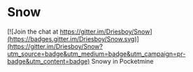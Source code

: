 # Snow

[![Join the chat at https://gitter.im/Driesboy/Snow](https://badges.gitter.im/Driesboy/Snow.svg)](https://gitter.im/Driesboy/Snow?utm_source=badge&utm_medium=badge&utm_campaign=pr-badge&utm_content=badge)
Snowy in Pocketmine

